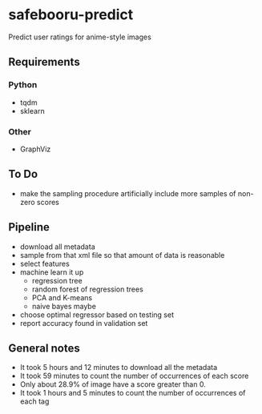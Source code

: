 # safebooru-predict
Predict user ratings for anime-style images

## Requirements
### Python
- tqdm
- sklearn
### Other
- GraphViz

## To Do
- make the sampling procedure artificially include more samples of non-zero scores


## Pipeline
- download all metadata
- sample from that xml file so that amount of data is reasonable
- select features
- machine learn it up
  - regression tree
  - random forest of regression trees
  - PCA and K-means
  - naive bayes maybe
- choose optimal regressor based on testing set
- report accuracy found in validation set

## General notes
- It took 5 hours and 12 minutes to download all the metadata
- It took 59 minutes to count the number of occurrences of each score
- Only about 28.9% of image have a score greater than 0.
- It took 1 hours and 5 minutes to count the number of occurrences of each tag
